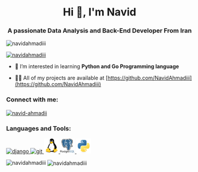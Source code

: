 <h1 align="center">Hi 👋, I'm Navid</h1>
<h3 align="center">A passionate Data Analysis and Back-End Developer From Iran</h3>

<p align="left"> <img src="https://komarev.com/ghpvc/?username=navidahmadiii&label=Profile%20views&color=0e75b6&style=flat" alt="navidahmadiii" /> </p>

<p align="left"> <a href="https://github.com/ryo-ma/github-profile-trophy"><img src="https://github-profile-trophy.vercel.app/?username=navidahmadiii" alt="navidahmadiii" /></a> </p>

- 🌱 I’m interested in learning **Python and Go Programming language**

- 👨‍💻 All of my projects are available at [https://github.com/NavidAhmadiii](https://github.com/NavidAhmadiii)

<h3 align="left">Connect with me:</h3>
<p align="left">
<a href="https://linkedin.com/in/navid-ahmadii" target="blank"><img align="center" src="https://raw.githubusercontent.com/rahuldkjain/github-profile-readme-generator/master/src/images/icons/Social/linked-in-alt.svg" alt="navid-ahmadii" height="30" width="40" /></a>
</p>

<h3 align="left">Languages and Tools:</h3>
<p align="left"> <a href="https://www.djangoproject.com/" target="_blank" rel="noreferrer"> <img src="https://cdn.worldvectorlogo.com/logos/django.svg" alt="django" width="40" height="40"/> </a> <a href="https://git-scm.com/" target="_blank" rel="noreferrer"> <img src="https://www.vectorlogo.zone/logos/git-scm/git-scm-icon.svg" alt="git" width="40" height="40"/> </a> <a href="https://www.linux.org/" target="_blank" rel="noreferrer"> <img src="https://raw.githubusercontent.com/devicons/devicon/master/icons/linux/linux-original.svg" alt="linux" width="40" height="40"/> </a> <a href="https://www.postgresql.org" target="_blank" rel="noreferrer"> <img src="https://raw.githubusercontent.com/devicons/devicon/master/icons/postgresql/postgresql-original-wordmark.svg" alt="postgresql" width="40" height="40"/> </a> <a href="https://www.python.org" target="_blank" rel="noreferrer"> <img src="https://raw.githubusercontent.com/devicons/devicon/master/icons/python/python-original.svg" alt="python" width="40" height="40"/> </a> </p>

<p><img align="left" src="https://github-readme-stats.vercel.app/api/top-langs?username=navidahmadiii&show_icons=true&locale=en&layout=compact" alt="navidahmadiii" /></p>

<p>&nbsp;<img align="center" src="https://github-readme-stats.vercel.app/api?username=navidahmadiii&show_icons=true&locale=en" alt="navidahmadiii" /></p>
